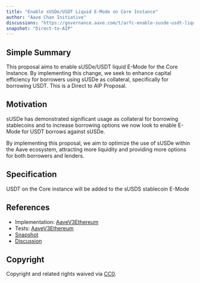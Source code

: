 ```yaml
---
title: "Enable sUSDe/USDT Liquid E-Mode on Core Instance"
author: "Aave Chan Initiative"
discussions: "https://governance.aave.com/t/arfc-enable-susde-usdt-liquid-e-mode-on-core-instance/19939"
snapshot: "Direct-to-AIP"
---
```


## Simple Summary

This proposal aims to enable sUSDe/USDT liquid E-Mode for the Core Instance. By implementing this change, we seek to enhance capital efficiency for borrowers using sUSDe as collateral, specifically for borrowing USDT. This is a Direct to AIP Proposal.

## Motivation

sUSDe has demonstrated significant usage as collateral for borrowing stablecoins and to increase borrowing options we now look to enable E-Mode for USDT borrows against sUSDe.

By implementing this proposal, we aim to optimize the use of sUSDe within the Aave ecosystem, attracting more liquidity and providing more options for both borrowers and lenders.

## Specification

USDT on the Core instance will be added to the sUSDS stablecoin E-Mode

## References

- Implementation: [AaveV3Ethereum](https://github.com/bgd-labs/aave-proposals-v3/blob/main/src/20241125_AaveV3Ethereum_EnableSUSDeUSDTLiquid/AaveV3Ethereum_EnableSUSDeUSDTLiquid_20241125.sol)
- Tests: [AaveV3Ethereum](https://github.com/bgd-labs/aave-proposals-v3/blob/main/src/20241125_AaveV3Ethereum_EnableSUSDeUSDTLiquid/AaveV3Ethereum_EnableSUSDeUSDTLiquid_20241125.t.sol)
- [Snapshot](Direct-to-AIP)
- [Discussion](https://governance.aave.com/t/arfc-enable-susde-usdt-liquid-e-mode-on-core-instance/19939)

## Copyright

Copyright and related rights waived via [CC0](https://creativecommons.org/publicdomain/zero/1.0/).
